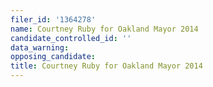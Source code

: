 ```yaml
---
filer_id: '1364278'
name: Courtney Ruby for Oakland Mayor 2014
candidate_controlled_id: ''
data_warning: 
opposing_candidate: 
title: Courtney Ruby for Oakland Mayor 2014
---
```

